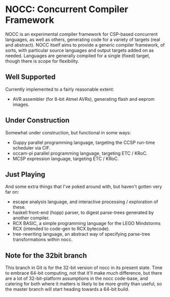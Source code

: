 
# NOCC: Concurrent Compiler Framework

NOCC is an experimental compiler framework for CSP-based concurrent languages, as well as others,
generating code for a variety of targets (real and abstract).  NOCC itself aims to provide a generic
compiler framework, of sorts, with particular source languages and output targets added on as needed.
Languages are generally compiled for a single (fixed) target, though there is scope for flexibility.

## Well Supported

Currently implemented to a fairly reasonable extent:

* AVR assembler (for 8-bit Atmel AVRs), generating flash and eeprom images.

## Under Construction

Somewhat under construction, but functional in some ways:

* Guppy parallel programming language, targeting the CCSP run-time scheduler via CIF.
* occam-pi parallel programming language, targeting ETC / KRoC.
* MCSP expression language, targeting ETC / KRoC.

## Just Playing

And some extra things that I've poked around with, but haven't gotten very far on:

* escape analysis language, and interactive processing / exploration of these.
* haskell front-end (hopp) parser, to digest parse-trees generated by another compiler.
* RCX BASIC, a simple programming language for the LEGO Mindstorms RCX (intended to code-gen to RCX bytecode).
* tree-rewriting language, an abstract way of specifying parse-tree transformations within nocc.

## Note for the 32bit branch

This branch in Git is for the 32-bit version of nocc in its present state.  Time to embrace 64-bit computing,
not that it'll make much difference, but there are a lot of 32-bit-platform assumptions in the nocc code-base,
and catering for both where it matters is likely to be more grotty than useful, so the master branch will
start heading towards a 64-bit build.

